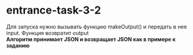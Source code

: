 # entrance-task-3-2

Для запуска нужно вызывать функцию makeOutput() и передать в нее input. Функция возвратит output <br>
<b>Алгоритм принимает JSON и возвращает JSON как в примере к заданию</b>
